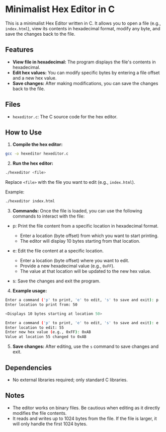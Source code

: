 # Minimalist Hex Editor in C

This is a minimalist Hex Editor written in C. It allows you to open a file (e.g., `index.html`), view its contents in hexadecimal format, modify any byte, and save the changes back to the file.

## Features

- **View file in hexadecimal:** The program displays the file's contents in hexadecimal.
- **Edit hex values:** You can modify specific bytes by entering a file offset and a new hex value.
- **Save changes:** After making modifications, you can save the changes back to the file.

## Files

- `hexeditor.c`: The C source code for the hex editor.

## How to Use

1. **Compile the hex editor:**

```bash
gcc -o hexeditor hexeditor.c
```

2. **Run the hex editor:**

```bash
./hexeditor <file>
```

Replace `<file>` with the file you want to edit (e.g., `index.html`).

Example:

```bash
./hexeditor index.html
```

3. **Commands:** Once the file is loaded, you can use the following commands to interact with the file:

- p: Print the file content from a specific location in hexadecimal format.
    - Enter a location (byte offset) from which you want to start printing.
    - The editor will display 10 bytes starting from that location.

- e: Edit the file content at a specific location.
    - Enter a location (byte offset) where you want to edit.
    - Provide a new hexadecimal value (e.g., `0xFF`).
    - The value at that location will be updated to the new hex value.

- s: Save the changes and exit the program.

4. **Example usage:**

```bash
Enter a command ('p' to print, 'e' to edit, 's' to save and exit): p
Enter location to print from: 50

<Displays 10 bytes starting at location 50>

Enter a command ('p' to print, 'e' to edit, 's' to save and exit): e
Enter location to edit: 55
Enter new hex value (e.g., 0xFF): 0xAB
Value at location 55 changed to 0xAB
```

5. **Save changes:** After editing, use the `s` command to save changes and exit.

## Dependencies

- No external libraries required; only standard C libraries.

## Notes

- The editor works on binary files. Be cautious when editing as it directly modifies the file contents.
- It reads and writes up to 1024 bytes from the file. If the file is larger, it will only handle the first 1024 bytes.
